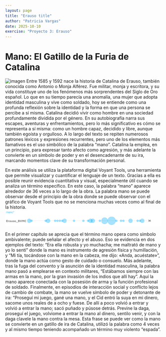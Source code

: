 ```yaml
---
layout: page
title: "Erauso title"
author: "Patricia Vargas"
date: 2025-10-10
exercise: "Proyecto 3: Erauso"
---
```


# Mano: El Gatillo de la Furia de Catalina 

![imagen](https://www.theawl.com/wp-content/uploads/2017/03/1qaO1zMjPHyHticpfgJThfA.jpeg)
Entre 1585 y 1592 nace la historia de Catalina de Erauso, también conocida como Antonio o Monja Alférez. Fue militar, monja y escritora, y su vida constituye uno de los fenómenos más sorprendentes del Siglo de Oro español. Lo que en su tiempo parecía una anomalía, una mujer que adopta identidad masculina y vive como soldado, hoy se entiende como una profunda reflexión sobre la identidad y la forma en que una persona se percibe a sí misma.
Catalina decidió vivir como hombre en una sociedad profundamente dividida por el género. En su autobiografía narra sus escapes, aventuras y enfrentamientos, pero lo más significativo es cómo se representa a sí misma: como un hombre capaz, decidido y libre, aunque también egoísta y orgulloso. A lo largo del texto se repiten numerosos patrones léxicos y expresiones recurrentes, pero uno de los elementos más llamativos es el uso simbólico de la palabra “mano”. Catalina la emplea, en un principio, para expresar tanto afecto como agresión, y más adelante la convierte en un símbolo de poder y en el desencadenante de su ira, marcando momentos clave de su transformación personal.

En este análisis se utiliza la plataforma digital Voyant Tools, una herramienta que permite visualizar y cuantificar el lenguaje de un texto. Gracias a ella es posible reunir evidencia cuantitativa y visual, especialmente útil cuando se analiza un término específico. En este caso, la palabra “mano” aparece alrededor de 36 veces a lo largo de la obra. La palabra mano se puede observar desde el principio de la obra donde se puede observar con el gráfico de Voyant Tools que no se menciona muchas veces como al final de la historia. 
![imagen](https://raw.githubusercontent.com/dh-miami/SPA_410_Fall25/refs/heads/main/_posts/Proyecto3_Erauso/Screen%20Shot%202025-10-15%20at%208.33.02%20PM.png)

En el primer capítulo se aprecia que el término mano opera como símbolo ambivalente; puede señalar el afecto y el abuso. Eso se evidencia en dos ejemplos del texto: “Era ella robusta y yo muchacha; me maltrató de mano y yo lo sentí” donde la mano es instrumento de agresión física y humillación, y “Mi tía, tocándose con la mano en la cabeza, me dijo: «Anda, acuéstate»”, donde la mano actúa como gesto de cuidado o consuelo. Más adelante, tras la fuga del convento y la asunción de la identidad masculina, la palabra mano pasó a emplearse en contexto militares,  “Estábamos siempre con las armas en la mano, por la gran invasión de los indios que allí hay”. Aquí la mano aparece conectada con la posesión de arma y la función profesional de soldado. Finalmente, en episodios de interacción social y conflicto lejos de cambio de combate, la mano se vuelve símbolo de poder y detonante de ira: “Proseguí mi juego, gané una mano, y el Cid entró la suya en mi dinero, sacome unos reales de a ocho y fuese. De allí a poco volvió a entrar y volvió a entrar la mano; sacó puñado y púsose detrás. Previne la daga, proseguí el juego, volviome a entrar la mano al dinero, sentilo
venir, y con la daga clavele la mano contra la mesa. Esta frase se puede ver como la mano se convierte en un gatillo de ira de Catalina, utilizó la palabra como 4 veces y al mismo tiempo teniendo acompañado un término muy violento “espada”. 

